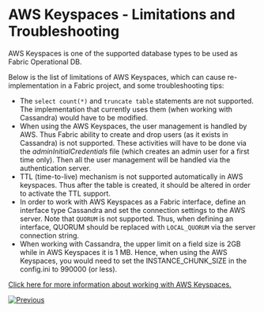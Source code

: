 # AWS Keyspaces - Limitations and Troubleshooting 

AWS Keyspaces is one of the supported database types to be used as Fabric Operational DB. 

Below is the list of limitations of AWS Keyspaces, which can cause re-implementation in a  Fabric project, and some troubleshooting tips:

* The ```select count(*)``` and ```truncate table``` statements are not supported. The implementation that currently uses them (when working with Cassandra) would have to be modified.
* When using the AWS Keyspaces, the user management is handled by AWS. Thus Fabric ability to create and drop users (as it exists in Cassandra) is not supported. These activities will have to be done via the *adminInitialCredentials* file (which creates an admin user for a first time only). Then all the user management will be handled via the authentication server.
* TTL (time-to-live) mechanism is not supported automatically in AWS keyspaces. Thus after the table is created, it should be altered in order to activate the TTL support. 
* In order to work with AWS Keyspaces as a Fabric interface, define an interface type Cassandra and set the connection settings to the AWS server. Note that ```QUORUM``` is not supported. Thus, when defining an interface, QUORUM should be replaced with ```LOCAL_QUORUM``` via the server connection string.
* When working with Cassandra, the upper limit on a field size is 2GB while in AWS Keyspaces it is 1 MB. Hence, when using the AWS Keyspaces, you would need to set the INSTANCE_CHUNK_SIZE in the config.ini to 990000 (or less).

[Click here for more information about working with AWS Keyspaces.](https://docs.aws.amazon.com/keyspaces/latest/APIReference/Welcome.html)



[![Previous](/articles/images/Previous.png)](08_kafka_basic_commands.md)
